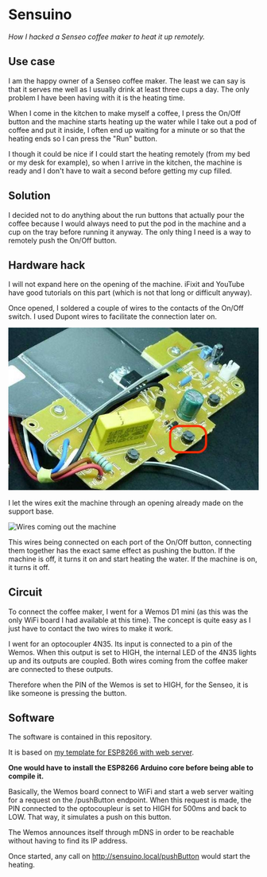 # Sensuino
_How I hacked a Senseo coffee maker to heat it up remotely._

## Use case 
I am the happy owner of a Senseo coffee maker. The least we can say is that it serves me well as I usually drink at least three cups a day. The only problem I have been having with it is the heating time.

When I come in the kitchen to make myself a coffee, I press the On/Off button and the machine starts heating up the water while I take out a pod of coffee and put it inside, I often end up waiting for a minute or so that the heating ends so I can press the "Run" button.

I though it could be nice if I could start the heating remotely (from my bed or my desk for example), so when I arrive in the kitchen, the machine is ready and I don't have to wait a second before getting my cup filled. 

## Solution
I decided not to do anything about the run buttons that actually pour the coffee because I would always need to put the pod in the machine and a cup on the tray before running it anyway. The only thing I need is a way to remotely push the On/Off button.

## Hardware hack
I will not expand here on the opening of the machine. iFixit and YouTube have good tutorials on this part (which is not that long or difficult anyway). 

Once opened, I soldered a couple of wires to the contacts of the On/Off switch. I used Dupont wires to facilitate the connection later on.

![Picture of the Senseo PCB showing the On/Off button](img/pcb.jpg "Picture of the Senseo PCB showing the On/Off button")

I let the wires exit the machine through an opening already made on the support base.

![Wires coming out the machine](img/wires.png "Wires coming out the coffee maker")

This wires being connected on each port of the On/Off button, connecting them together has the exact same effect as pushing the button. If the machine is off, it turns it on and start heating the water. If the machine is on, it turns it off.

## Circuit

To connect the coffee maker, I went for a Wemos D1 mini (as this was the only WiFi board I had available at this time). The concept is quite easy as I just have to contact the two wires to make it work. 

I went for an optocoupler 4N35. Its input is connected to a pin of the Wemos. When this output is set to HIGH, the internal LED of the 4N35 lights up and its outputs are coupled. Both wires coming from the coffee maker are connected to these outputs.

Therefore when the PIN of the Wemos is set to HIGH, for the Senseo, it is like someone is pressing the button. 

## Software

The software is contained in this repository.

It is based on [my template for ESP8266 with web server](http://www.github.com/fmanach/esp8266-template-webserver).

__One would have to install the ESP8266 Arduino core before being able to compile it.__

Basically, the Wemos board connect to WiFi and start a web server waiting for a request on the /pushButton endpoint. When this request is made, the PIN connected to the optocoupleur is set to HIGH for 500ms and back to LOW. That way, it simulates a push on this button.

The Wemos announces itself through mDNS in order to be reachable without having to find its IP address. 

Once started, any call on http://sensuino.local/pushButton would start the heating.
